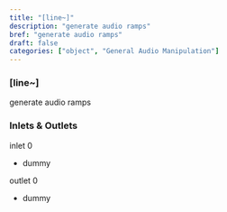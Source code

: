 ```yaml
---
title: "[line~]"
description: "generate audio ramps"
bref: "generate audio ramps"
draft: false
categories: ["object", "General Audio Manipulation"]
---
```


### [line~]

generate audio ramps

### Inlets & Outlets

inlet 0

 - dummy

outlet 0

 - dummy
 

